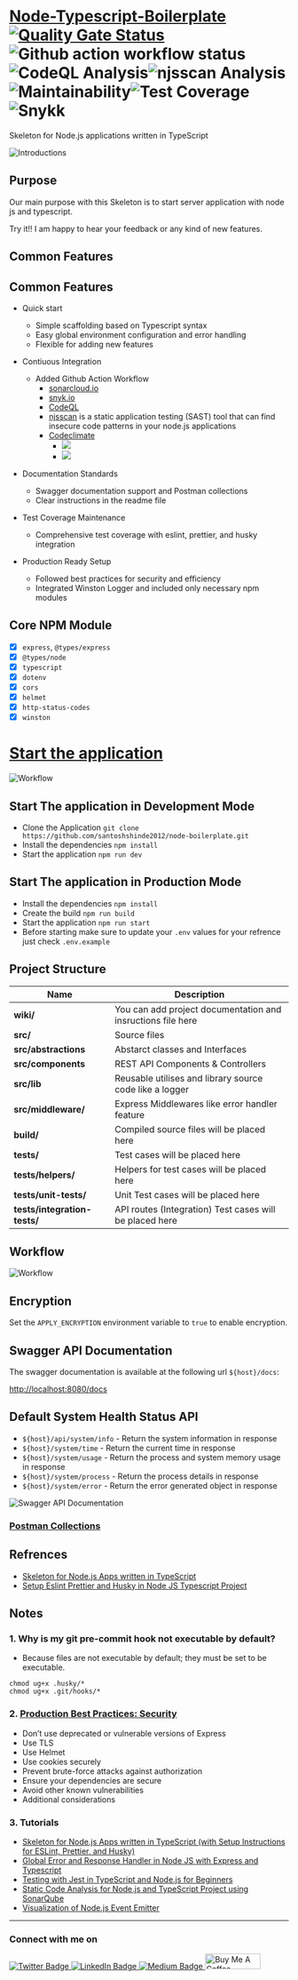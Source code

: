 # [Node-Typescript-Boilerplate](https://blog.santoshshinde.com/skeleton-for-node-js-apps-written-in-typescript-444fa1695b30)  [![Quality Gate Status](https://sonarcloud.io/api/project_badges/measure?project=santoshshinde2012_node-boilerplate&metric=alert_status)](https://sonarcloud.io/summary/new_code?id=santoshshinde2012_node-boilerplate)![Github action workflow status](https://github.com/santoshshinde2012/node-boilerplate/actions/workflows/ci.yml/badge.svg?branch=master)![CodeQL Analysis](https://github.com/santoshshinde2012/node-boilerplate/actions/workflows/codeql-analysis.yml/badge.svg?branch=master)![njsscan Analysis](https://github.com/santoshshinde2012/node-boilerplate/actions/workflows/njsscan.yml/badge.svg?branch=master)![Maintainability](https://api.codeclimate.com/v1/badges/0e53f5d93de102b39641/maintainability)![Test Coverage](https://api.codeclimate.com/v1/badges/0e53f5d93de102b39641/test_coverage)![Snykk](https://snyk.io/test/github/santoshshinde2012/node-boilerplate/badge.svg?style=flat-square)

Skeleton for Node.js applications written in TypeScript


![Introductions](https://i.ibb.co/VHTZKB6/introductions.png)


## Purpose

Our main purpose with this Skeleton is to start server application with node js and typescript.

Try it!! I am happy to hear your feedback or any kind of new features.


## Common Features

## Common Features

- Quick start
    - Simple scaffolding based on Typescript syntax
    - Easy global environment configuration and error handling
    - Flexible for adding new features

- Contiuous Integration
    - Added Github Action Workflow
        - [sonarcloud.io](https://sonarcloud.io/summary/new_code?id=santoshshinde2012_node-boilerplate)
        - [snyk.io](https://app.snyk.io/org/santoshshinde2012/project/c040efe4-a06a-451d-9b01-be0be90ee42c)
        - [CodeQL](https://codeql.github.com/)
        - [njsscan](https://opensecurity.in/#engineering) is a static application testing (SAST) tool that can find insecure code patterns in your node.js applications
        - [Codeclimate](https://codeclimate.com/)
          - <a href="https://codeclimate.com/github/santoshshinde2012/node-boilerplate/maintainability"><img src="https://api.codeclimate.com/v1/badges/0e53f5d93de102b39641/maintainability" /></a>
          - <a href="https://codeclimate.com/github/santoshshinde2012/node-boilerplate/test_coverage"><img src="https://api.codeclimate.com/v1/badges/0e53f5d93de102b39641/test_coverage" /></a>

- Documentation Standards
    - Swagger documentation support and Postman collections
    - Clear instructions in the readme file

- Test Coverage Maintenance
    - Comprehensive test coverage with eslint, prettier, and husky integration

- Production Ready Setup 
    - Followed best practices for security and efficiency
    - Integrated Winston Logger and included only necessary npm modules
  
## Core NPM Module

- [x] `express`, `@types/express`
- [x] `@types/node`
- [x] `typescript`
- [x] `dotenv`
- [x] `cors`
- [x] `helmet`
- [x] `http-status-codes`
- [x] `winston`

# [Start the application](https://blog.santoshshinde.com/skeleton-for-node-js-apps-written-in-typescript-444fa1695b30)

![Workflow](https://github.com/santoshshinde2012/node-boilerplate/blob/master/wiki/environment.jpg?raw=true)

## Start The application in Development Mode

- Clone the Application `git clone https://github.com/santoshshinde2012/node-boilerplate.git`
- Install the dependencies `npm install`
- Start the application `npm run dev`

## Start The application in Production Mode

- Install the dependencies `npm install`
- Create the build `npm run build`
- Start the application `npm run start`
- Before starting make sure to update your `.env` values for your refrence just check `.env.example`


## Project Structure

| Name                         | Description                                                 |
| ---------------------------- | ----------------------------------------------------------- |
| **wiki/**                    | You can add project documentation and insructions file here |
| **src/**                     | Source files                                                |
| **src/abstractions**         | Abstarct classes and Interfaces                             |
| **src/components**           | REST API Components & Controllers                           |
| **src/lib**                  | Reusable utilises and library source code like a logger     |
| **src/middleware/**          | Express Middlewares like error handler feature              |
| **build/**                   | Compiled source files will be placed here                   |
| **tests/**                   | Test cases will be placed here                              |
| **tests/helpers/**           | Helpers for test cases will be placed here                  |
| **tests/unit-tests/**        | Unit Test cases will be placed here                         |
| **tests/integration-tests/** | API routes (Integration) Test cases will be placed here     |

## Workflow

![Workflow](https://github.com/santoshshinde2012/node-boilerplate/blob/master/wiki/boilerplate-components.jpg?raw=true)


## Encryption

Set the `APPLY_ENCRYPTION` environment variable to `true` to enable encryption.

## Swagger API Documentation

The swagger documentation is available at the following url `${host}/docs`:  

[http://localhost:8080/docs](http://localhost:8080/docs)
## Default System Health Status API

- `${host}/api/system/info` - Return the system information in response
- `${host}/system/time` - Return the current time in response
- `${host}/system/usage` - Return the process and system memory usage in response
- `${host}/system/process` -  Return the process details in response
- `${host}/system/error` - Return the error generated object in response

![Swagger API Documentation](https://github.com/santoshshinde2012/node-boilerplate/blob/master/wiki/swagger-api-documentation.jpg?raw=true)

### [Postman Collections](wiki/postman/node-boilerplate.postman_collection.json)

## Refrences

- [Skeleton for Node.js Apps written in TypeScript](https://javascript.plainenglish.io/skeleton-for-node-js-apps-written-in-typescript-444fa1695b30)
- [Setup Eslint Prettier and Husky in Node JS Typescript Project](https://gist.github.com/santoshshinde2012/e1433327e5f7a58f98fe3e6651c4d5de)

## Notes

### 1. Why is my git pre-commit hook not executable by default?

- Because files are not executable by default; they must be set to be executable.

```
chmod ug+x .husky/*
chmod ug+x .git/hooks/*
```

### 2. [Production Best Practices: Security](https://expressjs.com/en/advanced/best-practice-security.html)

- Don’t use deprecated or vulnerable versions of Express
- Use TLS
- Use Helmet
- Use cookies securely
- Prevent brute-force attacks against authorization
- Ensure your dependencies are secure
- Avoid other known vulnerabilities
- Additional considerations

### 3. Tutorials 
- [Skeleton for Node.js Apps written in TypeScript (with Setup Instructions for ESLint, Prettier, and Husky)](https://blog.santoshshinde.com/skeleton-for-node-js-apps-written-in-typescript-444fa1695b30)
- [Global Error and Response Handler in Node JS with Express and Typescript](https://blog.santoshshinde.com/global-error-and-response-handler-in-node-js-with-express-and-typescript-913ec06d74b3)
- [Testing with Jest in TypeScript and Node.js for Beginners](https://blog.santoshshinde.com/beginners-guide-to-testing-jest-with-node-typescript-1f46a1b87dad)
- [Static Code Analysis for Node.js and TypeScript Project using SonarQube](https://blog.santoshshinde.com/static-code-analysis-for-node-js-and-typescript-project-using-sonarqube-8f90799add06)
- [Visualization of Node.js Event Emitter](https://blog.santoshshinde.com/visualization-of-node-js-event-emitter-4f7c9fe3a477)

<hr/>

### Connect with me on
<div id="badges">
  <a href="https://twitter.com/shindesan2012">
    <img src="https://img.shields.io/badge/shindesan2012-black?style=for-the-badge&logo=twitter&logoColor=white" alt="Twitter Badge"/>
  </a>
  <a href="https://www.linkedin.com/in/shindesantosh/">
    <img src="https://img.shields.io/badge/shindesantosh-blue?style=for-the-badge&logo=linkedin&logoColor=white" alt="LinkedIn Badge"/>
  </a>
   <a href="https://blog.santoshshinde.com/">
    <img src="https://img.shields.io/badge/Blog-black?style=for-the-badge&logo=medium&logoColor=white" alt="Medium Badge"/>
  </a>
  <a href="https://www.buymeacoffee.com/santoshshin" target="_blank">
    <img src="https://cdn.buymeacoffee.com/buttons/default-black.png" alt="Buy Me A Coffee" height="28" width="100">
    </a>
</div>